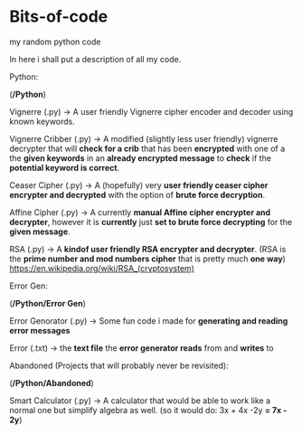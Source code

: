 # Bits-of-code
my random python code

In here i shall put a description of all my code.


 Python:

(**/Python**)
  


 Vignerre (.py) -> A user friendly Vignerre cipher encoder and decoder using known keywords.

 Vignerre Cribber (.py) -> A modified (slightly less user friendly) vignerre decrypter that will **check for a crib** that has been **encrypted** with one of a the **given keywords** in an **already encrypted message** to **check** if the **potential keyword is correct**.
 
 Ceaser Cipher (.py) -> A (hopefully) very **user friendly ceaser cipher encrypter and decrypted** with the option of **brute force decryption**.

 Affine Cipher (.py) -> A currently **manual Affine cipher encrypter and decrypter**, however it is **currently** just **set to brute force decrypting** for the **given message**.

 RSA (.py) -> A **kindof user friendly RSA encrypter and decrypter**. (RSA is the **prime number and mod numbers cipher** that is pretty much **one way**) https://en.wikipedia.org/wiki/RSA_(cryptosystem)



   Error Gen:

  (**/Python/Error Gen**)
  
   Error Genorator (.py) -> Some fun code i made for **generating and reading error messages**

   Error (.txt) -> the **text file** the **error generator reads** from and **writes** to
  

  
  Abandoned (Projects that will probably never be revisited):
  
  (**/Python/Abandoned**)
  
   Smart Calculator (.py) -> A calculator that would be able to work like a normal one but simplify algebra as well. (so it would do: 3x + 4x -2y **= 7x - 2y**)
